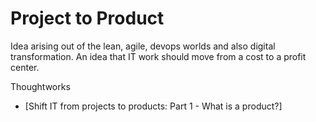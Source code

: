 # Project to Product

Idea arising out of the lean, agile, devops worlds and also digital transformation.  An idea that IT work should move from a cost to a profit center.

Thoughtworks

- [Shift IT from projects to products: Part 1 - What is a product?]





